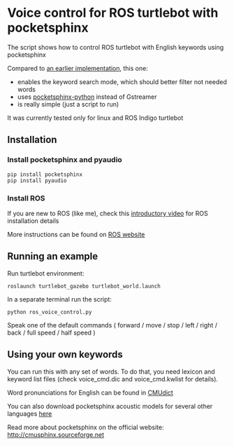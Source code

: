 # Voice control for ROS turtlebot with pocketsphinx

The script shows how to control ROS turtlebot 
with English keywords using pocketsphinx

Compared to [an earlier implementation](https://github.com/mikeferguson/pocketsphinx), this one:
- enables the keyword search mode, which should better filter not needed words
- uses [pocketsphinx-python](https://github.com/cmusphinx/pocketsphinx-python) instead of Gstreamer
- is really simple (just a script to run)

It was currently tested only for linux and ROS Indigo turtlebot

## Installation

### Install pocketsphinx and pyaudio

```
pip install pocketsphinx
pip install pyaudio
```

### Install ROS

If you are new to ROS (like me), check this [introductory video](https://www.youtube.com/watch?v=9U6GDonGFHw) for ROS installation details

More instructions can be found on [ROS website](http://wiki.ros.org/ROS/Installation)

## Running an example 

Run turtlebot environment:

```
roslaunch turtlebot_gazebo turtlebot_world.launch
```

In a separate terminal run the script:

```
python ros_voice_control.py
```

Speak one of the default commands ( forward / move / stop / left / right / back / full speed / half speed )

## Using your own keywords

You can run this with any set of words. To do that, you need lexicon and keyword list files
(check voice_cmd.dic and voice_cmd.kwlist for details). 

Word pronunciations for English can be found in 
[CMUdict](https://sourceforge.net/projects/cmusphinx/files/G2P%20Models/phonetisaurus-cmudict-split.tar.gz)

You can also download pocketsphinx acoustic models for several other languages [here](https://sourceforge.net/projects/cmusphinx/files/)

Read more about pocketsphinx on the official website: http://cmusphinx.sourceforge.net

